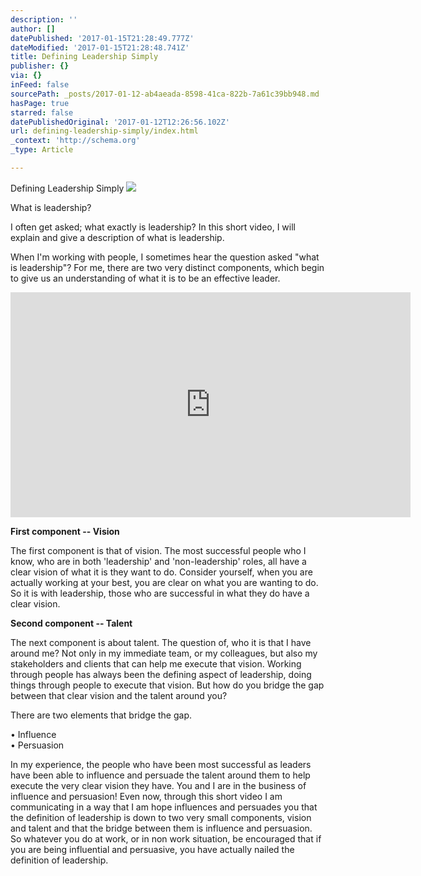 ```yaml
---
description: ''
author: []
datePublished: '2017-01-15T21:28:49.777Z'
dateModified: '2017-01-15T21:28:48.741Z'
title: Defining Leadership Simply
publisher: {}
via: {}
inFeed: false
sourcePath: _posts/2017-01-12-ab4aeada-8598-41ca-822b-7a61c39bb948.md
hasPage: true
starred: false
datePublishedOriginal: '2017-01-12T12:26:56.102Z'
url: defining-leadership-simply/index.html
_context: 'http://schema.org'
_type: Article

---
```

Defining Leadership Simply
![](https://the-grid-user-content.s3-us-west-2.amazonaws.com/8ffc20e5-4eb9-4a60-9f29-d037fa40a228.png)

What is leadership?

I often get asked; what exactly is leadership? In this short video, I will explain and give a description of what is leadership.

When I'm working with people, I sometimes hear the question asked "what is leadership"? For me, there are two very distinct components, which begin to give us an understanding of what it is to be an effective leader.

<iframe src="https://cdn.embedly.com/widgets/media.html?src=https%3A%2F%2Fwww.youtube.com%2Fembed%2Fvideoseries%3Flist%3DPL-USwENFguhJxntOvK2FeRgZ2z6tifSJn&amp;url=http%3A%2F%2Fwww.youtube.com%2Fwatch%3Fv%3DBdmzvQ6fSw8&amp;image=https%3A%2F%2Fi.ytimg.com%2Fvi%2FBdmzvQ6fSw8%2Fhqdefault.jpg&amp;key=b7d04c9b404c499eba89ee7072e1c4f7&amp;type=text%2Fhtml&amp;schema=youtube" width="640" height="360" scrolling="no" frameborder="0" allowfullscreen="" style=""></iframe>

**First component -- Vision**

The first component is that of vision. The most successful people who I know, who are in both 'leadership' and 'non-leadership' roles, all have a clear vision of what it is they want to do. Consider yourself, when you are actually working at your best, you are clear on what you are wanting to do. So it is with leadership, those who are successful in what they do have a clear vision.

**Second component -- Talent**

The next component is about talent. The question of, who it is that I have around me? Not only in my immediate team, or my colleagues, but also my stakeholders and clients that can help me execute that vision. Working through people has always been the defining aspect of leadership, doing things through people to execute that vision. But how do you bridge the gap between that clear vision and the talent around you?

There are two elements that bridge the gap.

• Influence  
• Persuasion

In my experience, the people who have been most successful as leaders have been able to influence and persuade the talent around them to help execute the very clear vision they have. You and I are in the business of influence and persuasion! Even now, through this short video I am communicating in a way that I am hope influences and persuades you that the definition of leadership is down to two very small components, vision and talent and that the bridge between them is influence and persuasion. So whatever you do at work, or in non work situation, be encouraged that if you are being influential and persuasive, you have actually nailed the definition of leadership.